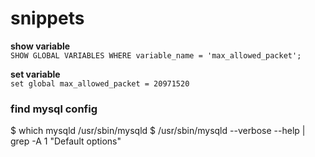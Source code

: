 snippets
========

**show variable**  
`SHOW GLOBAL VARIABLES WHERE variable_name = 'max_allowed_packet';`

**set variable**  
`set global max_allowed_packet = 20971520`


### find mysql config
$ which mysqld
/usr/sbin/mysqld
$ /usr/sbin/mysqld --verbose --help | grep -A 1 "Default options"